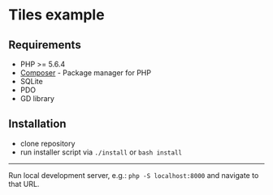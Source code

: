 # Tiles example

## Requirements

- PHP >= 5.6.4
- [Composer](https://getcomposer.org/download/) - Package manager for PHP
- SQLite
- PDO
- GD library

## Installation

- clone repository
- run installer script via `./install` or `bash install`

---

Run local development server, e.g.: `php -S localhost:8000` and navigate to that URL.
